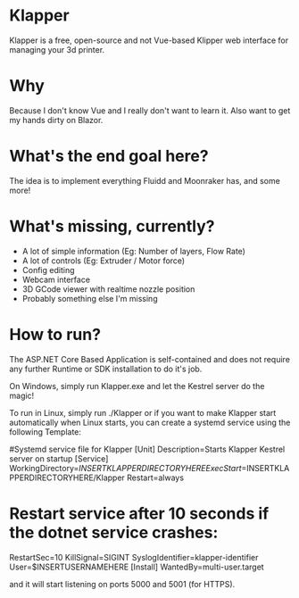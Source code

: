 # Klapper
Klapper is a free, open-source and not Vue-based Klipper web interface for managing your 3d printer.

# Why
Because I don't know Vue and I really don't want to learn it. Also want to get my hands dirty on Blazor.

# What's the end goal here?
The idea is to implement everything Fluidd and Moonraker has, and some more!

# What's missing, currently?
- A lot of simple information (Eg: Number of layers, Flow Rate)
- A lot of controls (Eg: Extruder / Motor force)
- Config editing
- Webcam interface
- 3D GCode viewer with realtime nozzle position
- Probably something else I'm missing

# How to run?
The ASP.NET Core Based Application is self-contained and does not require any further Runtime or SDK installation to do it's job.

On Windows, simply run Klapper.exe and let the Kestrel server do the magic!

To run in Linux, simply run ./Klapper or if you want to make Klapper start automatically when Linux starts, you can create a systemd service using the following Template:

#Systemd service file for Klapper
[Unit]
Description=Starts Klapper Kestrel server on startup
[Service]
 WorkingDirectory=$INSERTKLAPPERDIRECTORYHERE
ExecStart=$INSERTKLAPPERDIRECTORYHERE/Klapper
Restart=always
# Restart service after 10 seconds if the dotnet service crashes:
RestartSec=10
KillSignal=SIGINT
SyslogIdentifier=klapper-identifier
User=$INSERTUSERNAMEHERE
[Install]
WantedBy=multi-user.target

and it will start listening on ports 5000 and 5001 (for HTTPS).
